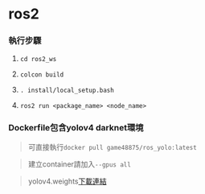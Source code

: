 # ros2

### 執行步驟

1. `cd ros2_ws`

2. `colcon build`

3. `. install/local_setup.bash`

4. `ros2 run <package_name> <node_name>`

### Dockerfile包含yolov4 darknet環境

> 可直接執行`docker pull game48875/ros_yolo:latest`

> 建立container請加入`--gpus all`

> yolov4.weights[下載連結](https://github.com/AlexeyAB/darknet/releases/download/darknet_yolo_v3_optimal/yolov4.weights)

